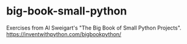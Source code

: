 # big-book-small-python

Exercises from Al Sweigart's "The Big Book of Small Python Projects".
https://inventwithpython.com/bigbookpython/
